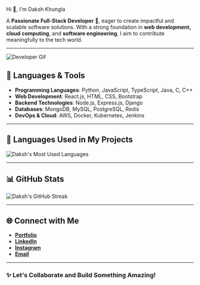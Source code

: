 Hi 👋, I'm Daksh Khungla  

A **Passionate Full-Stack Developer** 🚀, eager to create impactful and scalable software solutions. With a strong foundation in **web development, cloud computing**, and **software engineering**, I aim to contribute meaningfully to the tech world.

---

![Developer Gif](https://media.giphy.com/media/qgQUggAC3Pfv687qPC/giphy.gif)

## 🚀 Languages & Tools  

- **Programming Languages**: Python, JavaScript, TypeScript, Java, C, C++  
- **Web Development**: React.js, HTML, CSS, Bootstrap  
- **Backend Technologies**: Node.js, Express.js, Django  
- **Databases**: MongoDB, MySQL, PostgreSQL, Redis  
- **DevOps & Cloud**: AWS, Docker, Kubernetes, Jenkins  

---

## 🎯 Languages Used in My Projects  

![Daksh's Most Used Languages](https://github-readme-stats.vercel.app/api/top-langs/?username=dakshkhungla&layout=compact&theme=default&hide_border=false)  



---

## 📊 GitHub Stats  

![Daksh's GitHub Streak](https://github-readme-streak-stats.herokuapp.com/?user=dakshkhungla&theme=default&hide_border=false)  

---

## 🌐 Connect with Me  

- [**Portfolio**](https://dakshkhungla.netlify.app/)  
- [**LinkedIn**](https://www.linkedin.com/in/dakshkhungla)  
- [**Instagram**](https://www.instagram.com/dakshkhungla/)
- [**Email**](mailto:dakshahir481@gmail.com)  


---

### ✨ Let's Collaborate and Build Something Amazing!  
